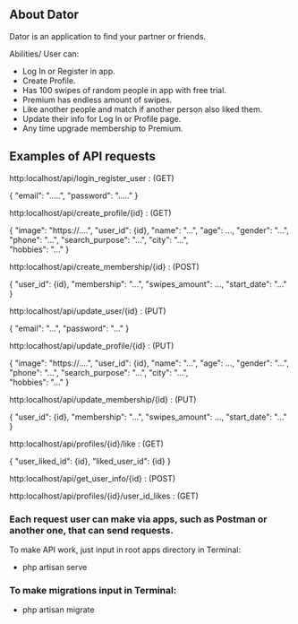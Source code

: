 ## About Dator

Dator is an application to find your partner or friends.

Abilities/ User can:

- Log In or Register in app.
- Create Profile.
- Has 100 swipes of random people in app with free trial.
- Premium has endless amount of swipes.
- Like another people and match if another person also liked them.
- Update their info for Log In or Profile page.
- Any time upgrade membership to Premium.


## Examples of API requests

http:localhost/api/login_register_user : (GET)

{
    "email": ".....",
    "password": "....."
}

http:localhost/api/create_profile/{id} : (GET)

{
    "image": "https://....",
    "user_id": {id},
    "name": "...",
    "age": ...,
    "gender": "...",
    "phone": "...",
    "search_purpose": "...",
    "city": "...",    
    "hobbies": "..."
}

http:localhost/api/create_membership/{id} : (POST)

{
    "user_id": {id},
    "membership": "...",
    "swipes_amount": ...,
    "start_date": "..."
}

http:localhost/api/update_user/{id} : (PUT)

{
    "email": "...",
    "password": "..."
}

http:localhost/api/update_profile/{id} : (PUT)

{
    "image": "https://....",
    "user_id": {id},
    "name": "...",
    "age": ...,
    "gender": "...",
    "phone": "...",
    "search_purpose": "...",
    "city": "...",    
    "hobbies": "..."
}

http:localhost/api/update_membership/{id} : (PUT)

{
    "user_id": {id},
    "membership": "...",
    "swipes_amount": ...,
    "start_date": "..."
}

http:localhost/api/profiles/{id}/like : (GET)

{
    "user_liked_id": {id},
    "liked_user_id": {id}
}

http:localhost/api/get_user_info/{id} : (POST)

http:localhost/api/profiles/{id}/user_id_likes : (GET)


### Each request user can make via apps, such as Postman or another one, that can send requests.

To make API work, just input in root apps directory in Terminal:

- php artisan serve

### To make migrations input in Terminal:

- php artisan migrate
